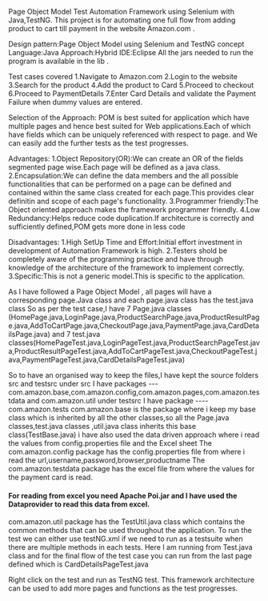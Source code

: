 Page Object Model Test Automation Framework using Selenium with Java,TestNG.
This project is for automating one full flow from adding product to cart till payment in the website Amazon.com .

Design pattern:Page Object Model using Selenium and TestNG concept
Language:Java
Approach:Hybrid
IDE:Eclipse
All the jars needed to run the program is available in the lib .

Test cases covered
1.Navigate to Amazon.com 2.Login to the website 3.Search for the product 4.Add the product to Card 5.Proceed to checkout 6.Proceed to PaymentDetails 7.Enter Card Details and validate the Payment Failure when dummy values are entered.

Selection of the Approach:
POM is best suited for application which have multiple pages and hence best suited for Web applications.Each of which have fields which can be uniquely referenced with respect to page. and We can easily add the further tests as the test progresses.

Advantages: 1.Object Repository(OR):We can create an OR of the fields segmented page wise.Each page will be defined as a java class. 2.Encapsulation:We can define the data members and the all possible functionalities that can be performed on a page can be defined and contained within the same class created for each page.This provides clear definitin and scope of each page's functionality. 3.Programmer friendly:The Object oriented approach makes the framework programmer friendly. 4.Low Redundancy:Helps reduce code duplication.If architecture is correctly and sufficiently defined,POM gets more done in less code

Disadvantages: 1.High SetUp Time and Effort:Initial effort investment in development of Automation Framework is high. 2.Testers shold be completely aware of the programming practice and have through knowledge of the architecture of the framework to implement correctly. 3.Specific:This is not a generic model.This is specific to the application.

As I have followed a Page Object Model , all pages will have a corresponding page.Java class and each page.java class has the test.java class
So as per the test case,I have 7 Page.java classes (HomePage.java,LoginPage.java,ProductSearchPage.java,ProductResultPage.java,AddToCartPage.java,CheckoutPage.java,PaymentPage.java,CardDetailsPage.java) and 7 test.java classes(HomePageTest.java,LoginPageTest.java,ProductSearchPageTest.java,ProductResultPageTest.java,AddToCartPageTest.java,CheckoutPageTest.java,PaymentPageTest.java,CardDetailsPageTest.java)

So to have an organised way to keep the files,I have kept the source folders src and testsrc
under src I have packages --- com.amazon.base,com.amazon.config,com.amazon.pages,com.amazon.testdata and com.amazon.util
under testsrc I have package ---- com.amazon.tests
com.amazon.base is the package where i keep my base class which is inherited by all the other classes,so all the Page.java classes,test.java classes ,util.java class inherits this base class(TestBase.java)
i have also used the data driven approach where i read the values from config.properties file and the Excel sheet
   The com.amazon.config package has the config.properties file from where i read the url,username,password,browser,productname
   The com.amazon.testdata package has the excel file from where the values for the payment card is read.
   #### For reading from excel you need Apache Poi.jar and I have used the Dataprovider to read this data from excel.
com.amazon.util package has the TestUtil.java class which contains the common methods that can be used throughout the application.
To run the test we can either use testNG.xml if we need to run as a testsuite when there are multiple methods in each tests.
Here I am running from Test.java class and for the final flow of the test case you can run from the last page defined which is CardDetailsPageTest.java

Right click on the test and run as TestNG test.
This framework architecture can be used to add more pages and functions as the test progresses.